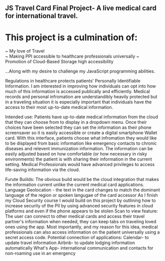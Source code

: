 ## JS Travel Card Final Project- A live medical card for international travel.
# This project is a culmination of:
~ My love of Travel  
~ Making PPI accessible to healthcare professionals universally
~ Promotion of Cloud-Based Storage high accessibility 

...Along with my desire to challenge my JavaScript programming abilities. 

Regulations in healthcare protects patients' Personally Identifiable Information. I am interested in improving how individuals can opt into how much of this information is accessed publically and efficiently. 
Medical records and personal infromation are understandibly heavily protected but in a traveling situation it is especially important that individuals have the access to their most up-to-date medical information. 

Intended use: Patients have up-to-date medical information from the cloud that they can choose from to display in a dropdown menu. Once their choices have been selected they can set the information as their phone screensaver so it is easily accessible or create a digital smartphone Wallet card. 
With this interface, patients choose what infromation they would like to be displayed from basic information like emergency contacts to chronic diseases and relevent immunization information. The information can be easily adjusted based on how comfortable (or how necessary in risky environments) the patient is with sharing their information in the current setting. Medical Professionals would have advanced privileges to access life-saving information via the cloud. 


Furute Buiilds: 
The obvious build would be the cloud integration that makes the information current unlike the current medical card applications. 
Language Geolocation - the text in the card changes to match the dominant language of the region or spoken langugae of the card accessor 
As I finish my Cloud Security course I would build on this project by outlining how to increase security of the PII by using advanced security features in cloud platforms and even if the phone appears to be stolen 
Scan to view feature: The user can connect to other medical cards and access their travel partner's information when needed, they can keep tabs on traveling loved ones using the app. Most importantly, and my reason for this idea, medical professionals can also access information on the patient universally using a secret access code.
Potential connection of applications:
  Calendar- to update travel information
  Airbnb- to update lodging information automatically
  What's App- international communication and contacts for non-roaming use in an emergency
